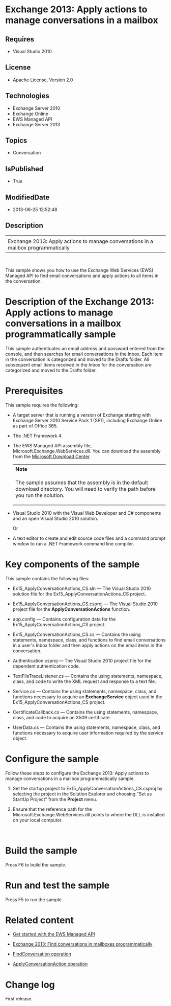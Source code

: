 # Exchange 2013: Apply actions to manage conversations in a mailbox
## Requires
* Visual Studio 2010
## License
* Apache License, Version 2.0
## Technologies
* Exchange Server 2010
* Exchange Online
* EWS Managed API
* Exchange Server 2013
## Topics
* Conversation
## IsPublished
* True
## ModifiedDate
* 2013-06-25 12:52:48
## Description

<div id="header">
<table id="bottomTable" cellspacing="0" cellpadding="0">
<tbody>
<tr id="headerTableRow1">
<td align="left"></td>
</tr>
<tr id="headerTableRow2">
<td align="left"><span id="nsrTitle">Exchange 2013: Apply actions to manage conversations in a mailbox programmatically</span></td>
</tr>
</tbody>
</table>
</div>
<div id="mainSection">
<div id="mainBody">
<p>&nbsp;</p>
<div>
<p>This sample shows you how to use the Exchange Web Services (EWS) Managed API to find email conversations and apply actions to all items in the conversation.</p>
</div>
<h1>Description of the Exchange 2013: Apply actions to manage conversations in a mailbox programmatically sample</h1>
<div id="sectionSection0">
<p>This sample authenticates an email address and password entered from the console, and then searches for email conversations in the Inbox. Each item in the conversation is categorized and moved to the Drafts folder. All subsequent email items received in
 the Inbox for the conversation are categorized and moved to the Drafts folder.</p>
</div>
<h1>Prerequisites</h1>
<div id="sectionSection1">
<p>This sample requires the following:</p>
<ul>
<li>
<p>A target server that is running a version of Exchange starting with Exchange Server 2010 Service Pack 1 (SP1), including Exchange Online as part of Office 365.</p>
</li><li>
<p>The .NET Framework 4.</p>
</li><li>
<p>The EWS Managed API assembly file, Microsoft.Exchange.WebServices.dll. You can download the assembly from the
<a href="http://go.microsoft.com/fwlink/?LinkID=255472" target="_blank">Microsoft Download Center</a>.</p>
<div>
<table cellspacing="0" cellpadding="0" width="100%">
<tbody>
<tr>
<th align="left"><strong>Note</strong> </th>
</tr>
<tr>
<td>
<p>The sample assumes that the assembly is in the default download directory. You will need to verify the path before you run the solution.</p>
</td>
</tr>
</tbody>
</table>
</div>
</li><li>
<p>Visual Studio 2010 with the Visual Web Developer and C# components and an open Visual Studio 2010 solution.</p>
<p>Or</p>
</li><li>
<p>A text editor to create and edit source code files and a command prompt window to run a .NET Framework command line compiler.</p>
</li></ul>
</div>
<h1>Key components of the sample</h1>
<div id="sectionSection2">
<p>This sample contains the following files:</p>
<ul>
<li>
<p>Ex15_ApplyConversationActions_CS.sln &mdash; The Visual Studio 2010 solution file for the Ex15_ApplyConversationActions_CS project.</p>
</li><li>
<p>Ex15_ApplyConversationActions_CS.csproj &mdash; The Visual Studio 2010 project file for the
<strong>ApplyConversationActions</strong> function.</p>
</li><li>
<p>app.config &mdash; Contains configuration data for the Ex15_ApplyConversationActions_CS project.</p>
</li><li>
<p>Ex15_ApplyConversationActions_CS.cs &mdash; Contains the using statements, namespace, class, and functions to find email conversations in a user's Inbox folder and then apply actions on the email items in the conversation.</p>
</li><li>
<p>Authentication.csproj &mdash; The Visual Studio 2010 project file for the dependent authentication code.</p>
</li><li>
<p>TextFileTraceListener.cs &mdash; Contains the using statements, namespace, class, and code to write the XML request and response to a text file.</p>
</li><li>
<p>Service.cs &mdash; Contains the using statements, namespace, class, and functions necessary to acquire an
<strong>ExchangeService</strong> object used in the Ex15_ApplyConversationActions_CS project.</p>
</li><li>
<p>CertificateCallback.cs &mdash; Contains the using statements, namespace, class, and code to acquire an X509 certificate.</p>
</li><li>
<p>UserData.cs &mdash; Contains the using statements, namespace, class, and functions necessary to acquire user information required by the service object.</p>
</li></ul>
</div>
<h1>Configure the sample</h1>
<div id="sectionSection3">
<p>Follow these steps to configure the Exchange 2013: Apply actions to manage conversations in a mailbox programmatically sample.</p>
<ol>
<li>
<p>Set the startup project to Ex15_ApplyConversationActions_CS.csproj by selecting the project in the Solution Explorer and choosing &quot;Set as StartUp Project&quot; from the
<strong><span class="ui">Project</span></strong> menu.</p>
</li><li>
<p>Ensure that the reference path for the Microsoft.Exchange.WebServices.dll points to where the DLL is installed on your local computer.</p>
</li></ol>
<p>&nbsp;</p>
</div>
<h1>Build the sample</h1>
<div id="sectionSection4">
<p>Press F6 to build the sample.</p>
</div>
<h1>Run and test the sample</h1>
<div id="sectionSection5">
<p>Press F5 to run the sample.</p>
</div>
<h1>Related content</h1>
<div id="sectionSection6">
<ul>
<li>
<p><a href="http://go.microsoft.com/fwlink/?LinkId=301827" target="_blank">Get started with the EWS Managed API</a></p>
</li><li>
<p><a href="http://msdn.microsoft.com/library/0cb535a6-b5f3-4deb-8c32-780e3bfdc664" target="_blank">Exchange 2013: Find conversations in mailboxes programmatically</a></p>
</li><li>
<p><a href="http://msdn.microsoft.com/en-us/library/ff406144(v=exchg.150).aspx" target="_blank">FindConversation operation</a></p>
</li><li>
<p><a href="http://msdn.microsoft.com/en-us/library/ff406165(v=exchg.150).aspx" target="_blank">ApplyConversationAction operation</a></p>
</li></ul>
</div>
<h1>Change log</h1>
<div id="sectionSection7">
<p>First release.</p>
</div>
</div>
</div>
